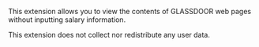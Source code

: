 This extension allows you to view the contents of GLASSDOOR web pages without inputting salary information. 

This extension does not collect nor redistribute any user data.
